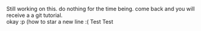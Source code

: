 Still working on this. do nothing for the time being. come back and you will receive a a git tutorial.  
okay :p (how to star a new line :(   Test Test
